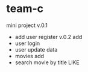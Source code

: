# team-c
mini project
v.0.1
- add user register
v.0.2
add 
- user login 
- user update data
- movies add
- search movie by title LIKE